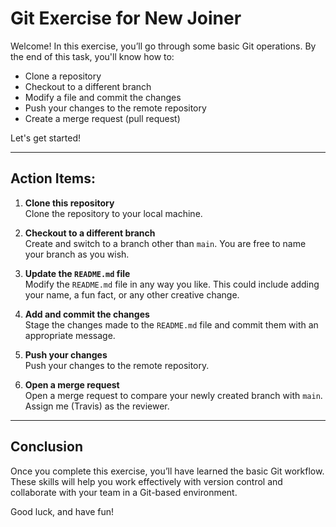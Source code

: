 # Git Exercise for New Joiner

Welcome! In this exercise, you’ll go through some basic Git operations. By the end of this task, you'll know how to:

- Clone a repository
- Checkout to a different branch
- Modify a file and commit the changes
- Push your changes to the remote repository
- Create a merge request (pull request)

Let's get started!

---

## Action Items:

1. **Clone this repository**  
   Clone the repository to your local machine.

2. **Checkout to a different branch**  
   Create and switch to a branch other than `main`. You are free to name your branch as you wish.

3. **Update the `README.md` file**  
   Modify the `README.md` file in any way you like. This could include adding your name, a fun fact, or any other creative change.

4. **Add and commit the changes**  
   Stage the changes made to the `README.md` file and commit them with an appropriate message.

5. **Push your changes**  
   Push your changes to the remote repository.

6. **Open a merge request**  
   Open a merge request to compare your newly created branch with `main`. Assign me (Travis) as the reviewer.

---

## Conclusion

Once you complete this exercise, you’ll have learned the basic Git workflow. These skills will help you work effectively with version control and collaborate with your team in a Git-based environment. 

Good luck, and have fun!
